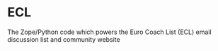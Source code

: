# ECL
The Zope/Python code which powers the Euro Coach List (ECL) email discussion list and community website
